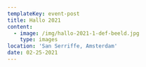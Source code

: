 ```yaml
---
templateKey: event-post
title: Hallo 2021
content:
  - image: /img/hallo-2021-1-def-beeld.jpg
    type: images
location: 'San Serriffe, Amsterdam'
date: 02-25-2021
---
```


